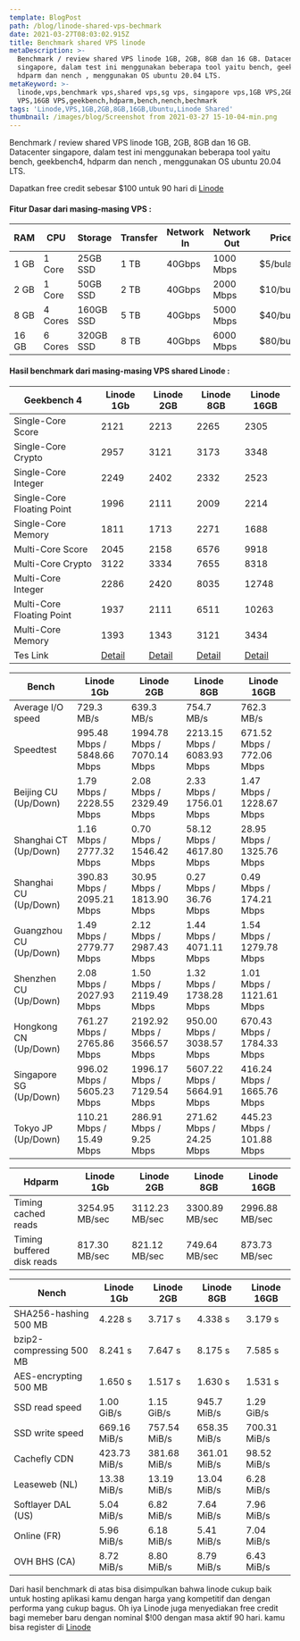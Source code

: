 ```yaml
---
template: BlogPost
path: /blog/linode-shared-vps-bechmark
date: 2021-03-27T08:03:02.915Z
title: Benchmark shared VPS linode
metaDescription: >-
  Benchmark / review shared VPS linode 1GB, 2GB, 8GB dan 16 GB. Datacenter
  singapore, dalam test ini menggunakan beberapa tool yaitu bench, geekbench4,
  hdparm dan nench , menggunakan OS ubuntu 20.04 LTS. 
metaKeyword: >-
  linode,vps,benchmark vps,shared vps,sg vps, singapore vps,1GB VPS,2GB VPS,8GB
  VPS,16GB VPS,geekbench,hdparm,bench,nench,bechmark
tags: 'Linode,VPS,1GB,2GB,8GB,16GB,Ubuntu,Linode Shared'
thumbnail: /images/blog/Screenshot from 2021-03-27 15-10-04-min.png
---
```

Benchmark / review shared VPS linode 1GB, 2GB, 8GB dan 16 GB. Datacenter singapore, dalam test ini menggunakan beberapa tool yaitu bench, geekbench4, hdparm dan nench , menggunakan OS ubuntu 20.04 LTS.

Dapatkan free credit sebesar $100 untuk 90 hari di <a rel=”noreferrer” href="https://www.linode.com/?r=2ef97a0e7d1fffb43d481f49dc2494883cd02a05" target="_blank">Linode</a>

#### Fitur Dasar dari masing-masing VPS :

| RAM | CPU | Storage | Transfer | Network In | Network Out | Price |
|-----|-----|---------|----------|------------|-------------|------|
| 1 GB | 1 Core | 25GB SSD | 1 TB | 40Gbps | 1000 Mbps | $5/bulan |
| 2 GB | 1 Core | 50GB SSD | 2 TB | 40Gbps | 2000 Mbps | $10/bulan |
| 8 GB | 4 Cores | 160GB SSD | 5 TB | 40Gbps | 5000 Mbps | $40/bulan |
| 16 GB | 6 Cores | 320GB SSD | 8 TB | 40Gbps | 6000 Mbps | $80/bulan |

#### Hasil benchmark dari masing-masing VPS shared Linode :

| Geekbench 4 | Linode 1Gb | Linode 2GB | Linode 8GB | Linode 16GB |
|---------------|------------|------------|------------|-------------|
| Single-Core Score | 2121 | 2213 | 2265 | 2305
| Single-Core Crypto | 2957 | 3121 | 3173 | 3348
| Single-Core Integer | 2249 | 2402 | 2332 | 2523
| Single-Core Floating Point | 1996 | 2111 | 2009 | 2214
| Single-Core Memory | 1811 | 1713 | 2271 | 1688
| Multi-Core Score | 2045 | 2158 | 6576 | 9918
| Multi-Core Crypto | 3122 | 3334 | 7655 | 8318
| Multi-Core Integer | 2286 | 2420 | 8035 | 12748
| Multi-Core Floating Point | 1937 | 2111 | 6511 | 10263
| Multi-Core Memory | 1393 | 1343 | 3121 | 3434
| Tes Link | <a rel=”noreferrer” href="https://browser.geekbench.com/v4/cpu/16072530" target="_blank">Detail</a> | <a rel=”noreferrer” href="https://browser.geekbench.com/v4/cpu/16072629" target="_blank">Detail</a> | <a rel=”noreferrer” href="https://browser.geekbench.com/v4/cpu/16075905" target="_blank">Detail</a> | <a rel=”noreferrer” href="https://browser.geekbench.com/v4/cpu/16075906" target="_blank">Detail</a>

| Bench | Linode 1Gb | Linode 2GB | Linode 8GB | Linode 16GB |
|---------------|------------|------------|------------|-------------|
| Average I/O speed | 729.3 MB/s | 639.3 MB/s | 754.7 MB/s | 762.3 MB/s |
| Speedtest | 995.48 Mbps / 5848.66 Mbps | 1994.78 Mbps / 7070.14 Mbps | 2213.15 Mbps / 6083.93 Mbps | 671.52 Mbps / 772.06 Mbps |
| Beijing    CU (Up/Down) | 1.79 Mbps / 2228.55 Mbps | 2.08 Mbps / 2329.49 Mbps | 2.33 Mbps / 1756.01 Mbps | 1.47 Mbps / 1228.67 Mbps |
| Shanghai   CT (Up/Down) | 1.16 Mbps / 2777.32 Mbps | 0.70 Mbps / 1546.42 Mbps | 58.12 Mbps / 4617.80 Mbps | 28.95 Mbps / 1325.76 Mbps |
| Shanghai   CU (Up/Down) | 390.83 Mbps / 2095.21 Mbps | 30.95 Mbps / 1813.90 Mbps | 0.27 Mbps / 36.76 Mbps | 0.49 Mbps / 174.21 Mbps |
| Guangzhou  CU (Up/Down) | 1.49 Mbps / 2779.77 Mbps | 2.12 Mbps / 2987.43 Mbps | 1.44 Mbps / 4071.11 Mbps | 1.54 Mbps / 1279.78 Mbps |
| Shenzhen   CU (Up/Down) | 2.08 Mbps / 2027.93 Mbps | 1.50 Mbps / 2119.49 Mbps | 1.32 Mbps / 1738.28 Mbps | 1.01 Mbps / 1121.61 Mbps |
| Hongkong   CN (Up/Down) | 761.27 Mbps / 2765.86 Mbps | 2192.92 Mbps / 3566.57 Mbps | 950.00 Mbps / 3038.57 Mbps | 670.43 Mbps / 1784.33 Mbps |
| Singapore  SG (Up/Down) | 996.02 Mbps / 5605.23 Mbps | 1996.17 Mbps / 7129.54 Mbps | 5607.22 Mbps / 5664.91 Mbps | 416.24 Mbps / 1665.76 Mbps |
| Tokyo      JP (Up/Down) | 110.21 Mbps / 15.49 Mbps | 286.91 Mbps / 9.25 Mbps | 271.62 Mbps / 24.25 Mbps | 445.23 Mbps / 101.88 Mbps |

| Hdparm | Linode 1Gb | Linode 2GB | Linode 8GB | Linode 16GB |
|---------------|------------|------------|------------|-------------|
| Timing cached reads | 3254.95 MB/sec | 3112.23 MB/sec | 3300.89 MB/sec | 2996.88 MB/sec |
| Timing buffered disk reads | 817.30 MB/sec | 821.12 MB/sec | 749.64 MB/sec | 873.73 MB/sec |

| Nench | Linode 1Gb | Linode 2GB | Linode 8GB | Linode 16GB |
|---------------|------------|------------|------------|-------------|
| SHA256-hashing 500 MB | 4.228 s | 3.717 s | 4.338 s | 3.179 s |
| bzip2-compressing 500 MB | 8.241 s | 7.647 s | 8.175 s | 7.585 s |
| AES-encrypting 500 MB | 1.650 s | 1.517 s | 1.630 s | 1.531 s |
| SSD read speed | 1.00 GiB/s | 1.15 GiB/s | 945.7 MiB/s | 1.29 GiB/s |
| SSD write speed | 669.16 MiB/s | 757.54 MiB/s | 658.35 MiB/s | 700.31 MiB/s |
| Cachefly CDN  | 423.73 MiB/s | 381.68 MiB/s | 361.01 MiB/s | 98.52 MiB/s |
| Leaseweb (NL) | 13.38 MiB/s | 13.19 MiB/s | 13.04 MiB/s | 6.28 MiB/s |
| Softlayer DAL (US) | 5.04 MiB/s | 6.82 MiB/s | 7.64 MiB/s | 7.96 MiB/s |
| Online (FR) | 5.96 MiB/s | 6.18 MiB/s | 5.41 MiB/s | 7.04 MiB/s |
| OVH BHS (CA) | 8.72 MiB/s | 8.80 MiB/s | 8.79 MiB/s | 6.43 MiB/s |


Dari hasil benchmark di atas bisa disimpulkan bahwa linode cukup baik untuk hosting aplikasi kamu dengan harga yang kompetitif dan dengan performa yang cukup bagus. Oh iya Linode juga menyediakan free credit bagi memeber baru dengan nominal $!00 dengan masa aktif 90 hari. kamu bisa register di <a rel=”noreferrer” href="https://www.linode.com/?r=2ef97a0e7d1fffb43d481f49dc2494883cd02a05" target="_blank">Linode</a>
